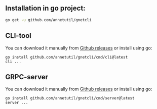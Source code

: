## Installation in go project:

```bash
go get -u github.com/annetutil/gnetcli
```

## CLI-tool
You can download it manually from [Github releases](https://github.com/annetutil/gnetcli/releases) or install using go:
```shell
go install github.com/annetutil/gnetcli/cmd/cli@latest
cli ...
```

## GRPC-server
You can download it manually from [Github releases](https://github.com/annetutil/gnetcli/releases) or install using go:

```shell
go install github.com/annetutil/gnetcli/cmd/server@latest
server ...
```
